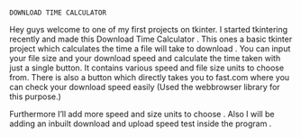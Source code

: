                                                                           DOWNLOAD TIME CALCULATOR

Hey guys welcome to one of my first projects on tkinter.
I started tkintering recently and made this Download Time Calculator .
This ones a basic tkinter project which calculates the time a file will take to download .
You can input your file size and your download speed and calculate the time taken with just a single button.
It contains various speed and file size units  to choose from. There is also a button which directly takes you to fast.com where you can check your download speed easily
(Used the webbrowser library for this purpose.)

Furthermore I’ll add more speed and size units to choose . 
Also I will be adding an inbuilt download and upload speed test inside the program .
